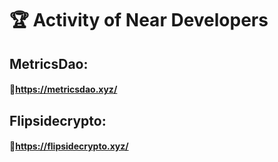 # 🏆 Activity of Near Developers 
## MetricsDao: 
#### 🔗https://metricsdao.xyz/
## Flipsidecrypto:
#### 🔗https://flipsidecrypto.xyz/
